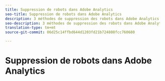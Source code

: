 ```yaml
---
title: Suppression de robots dans Adobe Analytics
seo-title: Suppression de robots dans Adobe Analytics
description: 3 méthodes de suppression des robots dans Adobe Analytics
seo-description: 3 méthodes de suppression des robots dans Adobe Analytics
translation-type: tm+mt
source-git-commit: 06d25c14ffbd644d1203fd21b724808fcc760680

---
```



# Suppression de robots dans Adobe Analytics


